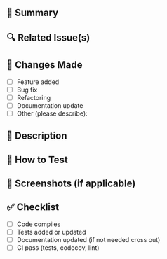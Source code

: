 
## 📌 Summary

<!-- A brief summary of the changes introduced in this PR -->

## 🔍 Related Issue(s)

<!-- Link to any related issues or tickets -->

## 🧪 Changes Made

- [ ] Feature added
- [ ] Bug fix
- [ ] Refactoring
- [ ] Documentation update
- [ ] Other (please describe):

## 📝 Description

<!-- Detailed description of what was changed and why -->

## 🧪 How to Test

<!-- Steps to test this PR locally -->

## 📸 Screenshots (if applicable)

<!-- Add screenshots or recordings (e.g. GIFs) to help reviewers -->

## ✅ Checklist
- [ ] Code compiles
- [ ] Tests added or updated
- [ ] Documentation updated (if not needed cross out)
- [ ] CI pass (tests, codecov, lint)
